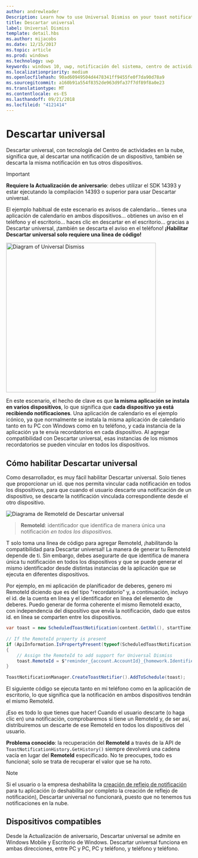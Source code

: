 ```yaml
---
author: andrewleader
Description: Learn how to use Universal Dismiss on your toast notifications.
title: Descartar universal
label: Universal Dismiss
template: detail.hbs
ms.author: mijacobs
ms.date: 12/15/2017
ms.topic: article
ms.prod: windows
ms.technology: uwp
keywords: windows 10, uwp, notificación del sistema, centro de actividades en la nube, descartar universal, notificación, entre dispositivos, descartar una vez descartar en todas partes
ms.localizationpriority: medium
ms.openlocfilehash: 90ad60949504d4478341ff9455fe0f7da90d78a9
ms.sourcegitcommit: a160b91a554f8352de963d9fa37f7df89f8a0e23
ms.translationtype: MT
ms.contentlocale: es-ES
ms.lasthandoff: 09/21/2018
ms.locfileid: "4121414"
---
```

# <a name="universal-dismiss"></a>Descartar universal

Descartar universal, con tecnología del Centro de actividades en la nube, significa que, al descartar una notificación de un dispositivo, también se descarta la misma notificación en tus otros dispositivos.

> [!IMPORTANT]
> **Requiere la Actualización de aniversario**: debes utilizar el SDK 14393 y estar ejecutando la compilación 14393 o superior para usar Descartar universal.

El ejemplo habitual de este escenario es avisos de calendario... tienes una aplicación de calendario en ambos dispositivos... obtienes un aviso en el teléfono y el escritorio... haces clic en descartar en el escritorio... gracias a Descartar universal, ¡también se descarta el aviso en el teléfono! **¡Habilitar Descartar universal solo requiere una línea de código!**

<img alt="Diagram of Universal Dismiss" src="images/universal-dismiss.gif" width="406"/>

En este escenario, el hecho de clave es que **la misma aplicación se instala en varios dispositivos**, lo que significa que **cada dispositivo ya está recibiendo notificaciones**. Una aplicación de calendario es el ejemplo icónico, ya que normalmente se instala la misma aplicación de calendario tanto en tu PC con Windows como en tu teléfono, y cada instancia de la aplicación ya te envía recordatorios en cada dispositivo. Al agregar compatibilidad con Descartar universal, esas instancias de los mismos recordatorios se pueden vincular en todos los dispositivos.


## <a name="how-to-enable-universal-dismiss"></a>Cómo habilitar Descartar universal

Como desarrollador, es muy fácil habilitar Descartar universal. Solo tienes que proporcionar un id. que nos permita vincular cada notificación en todos los dispositivos, para que cuando el usuario descarte una notificación de un dispositivo, se descarte la notificación vinculada correspondiente desde el otro dispositivo.

![Diagrama de RemoteId de Descartar universal](images/universal-dismiss-remoteid.jpg)

> **RemoteId**: identificador que identifica de manera única una notificación *en todos los dispositivos*.

T solo toma una línea de código para agregar RemoteId, ¡habilitando la compatibilidad para Descartar universal! La manera de generar tu RemoteId depende de ti. Sin embargo, debes asegurarte de que identifica de manera única tu notificación en todos los dispositivos y que se puede generar el mismo identificador desde distintas instancias de la aplicación que se ejecuta en diferentes dispositivos.

Por ejemplo, en mi aplicación de planificador de deberes, genero mi RemoteId diciendo que es del tipo "recordatorio" y, a continuación, incluyo el id. de la cuenta en línea y el identificador en línea del elemento de deberes. Puedo generar de forma coherente el mismo RemoteId exacto, con independencia del dispositivo que envía la notificación, dado que estos id. en línea se comparten entre los dispositivos.

```csharp
var toast = new ScheduledToastNotification(content.GetXml(), startTime);
 
// If the RemoteId property is present
if (ApiInformation.IsPropertyPresent(typeof(ScheduledToastNotification).FullName, nameof(ScheduledToastNotification.RemoteId)))
{
    // Assign the RemoteId to add support for Universal Dismiss
    toast.RemoteId = $"reminder_{account.AccountId}_{homework.Identifier}"
}
  
ToastNotificationManager.CreateToastNotifier().AddToSchedule(toast);
```

El siguiente código se ejecuta tanto en mi teléfono como en la aplicación de escritorio, lo que significa que la notificación en ambos dispositivos tendrán el mismo RemoteId.

¡Eso es todo lo que tienes que hacer! Cuando el usuario descarte (o haga clic en) una notificación, comprobaremos si tiene un RemoteId y, de ser así, distribuiremos un descarte de ese RemoteId en todos los dispositivos del usuario.

**Problema conocido**: la recuperación del **RemoteId** a través de la API de `ToastNotificationHistory.GetHistory()` siempre devolverá una cadena vacía en lugar del **RemoteId** especificado. No te preocupes, todo es funcional; solo se trata de recuperar el valor que se ha roto.

> [!NOTE]
> Si el usuario o la empresa deshabilita la [creación de reflejo de notificación](notification-mirroring.md) para tu aplicación (o deshabilita por completo la creación de reflejo de notificación), Descartar universal no funcionará, puesto que no tenemos tus notificaciones en la nube.


## <a name="supported-devices"></a>Dispositivos compatibles

Desde la Actualización de aniversario, Descartar universal se admite en Windows Mobile y Escritorio de Windows. Descartar universal funciona en ambas direcciones, entre PC y PC, PC y teléfono, y teléfono y teléfono.
